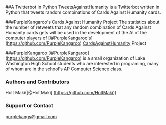 ##A Twitterbot In Python
TweetsAgainstHumanity is a Twitterbot written in Python that tweets random combinations of Cards Against Humanity cards.

###PurpleKangaroo's Cards Against Humanity Project
The statistics about the number of retweets that any random combination of Cards Against Humanity cards gets will be used in the development of the AI of the computer players of [@PurpleKangaroo's] (https://github.com/PurpleKangaroo) [CardsAgainstHumanity](https://github.com/PurpleKangaroo/CardsAgainstHumanity) Project

###PurpleKangaroo
[@PurpleKangaroo] (https://github.com/PurpleKangaroo) is a small organization of Lake Washington High School students who are interested in programing, many of whom are in the school's AP Computer Science class.

### Authors and Contributors
Holt Maki([@HoltMaki] (https://github.com/HoltMaki))

### Support or Contact
purplekangs@gmail.com
